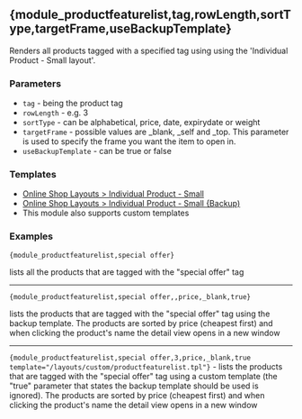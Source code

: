 ## {module_productfeaturelist,tag,rowLength,sortType,targetFrame,useBackupTemplate}

Renders all products tagged with a specified tag using using the 'Individual Product - Small layout'.

### Parameters

* `tag` - being the product tag
* `rowLength` - e.g. 3
* `sortType` - can be alphabetical, price, date, expirydate or weight
* `targetFrame` - possible values are _blank, _self and _top. This parameter is used to specify the frame you want the item to open in.
* `useBackupTemplate` - can be true or false

### Templates

* [Online Shop Layouts > Individual Product - Small](/content/tag-reference/online-shop/individual-product-small-layout.html)
* [Online Shop Layouts > Individual Product - Small {Backup)](/content/tag-reference/online-shop/individual-product-small-layout.html)
* This module also supports custom templates

### Examples

`{module_productfeaturelist,special offer}`

lists all the products that are tagged with the "special offer" tag

***

`{module_productfeaturelist,special offer,,price,_blank,true}`

lists the products that are tagged with the "special offer" tag using the backup template. The products are sorted by price (cheapest first) and when clicking the product's name the detail view opens in a new window

***

`{module_productfeaturelist,special offer,3,price,_blank,true template="/layouts/custom/productfeaturelist.tpl"}` - lists the products that are tagged with the "special offer" tag using a custom template (the "true" parameter that states the backup template should be used is ignored). The products are sorted by price (cheapest first) and when clicking the product's name the detail view opens in a new window
